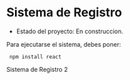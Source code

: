 <h1>Sistema de Registro</h1>

- Estado del proyecto: En construccion.

Para ejecutarse el sistema, debes poner:

 ``` npm install react```

Sistema de Registro 2
